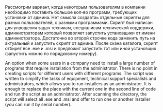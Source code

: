 Рассмотрим вариант, когда некоторым пользователям в компании необходимо поставить большое кол-во программ, требующих установки от админа.
Нет смысла создавтаь отдельные скрипты для разных пользователей, с разными программами.
Скрипт был написан для упрощения задач техникам, специалисам технической поддержки, администраторам который позволяет запустить установщики от имени администратора.
Достаточно во второй строчке кода заменить путь на актуальный и запустить скрипт от админа. 
После скана каталога, скрипт отбирет все .exe и .msi и предложит запустить тот или иной установщик (запустить можно по порядковому номеру).

An option when some users in a company need to install a large number of programs that require installation from the administrator.
There is no point in creating scripts for different users with different programs. 
The script was written to simplify the tasks of equipment, technical support specialists and administrators, which allows you to run installers as an administrator.
It is enough to replace the place with the current one in the second line of code and run the script as an administrator. 
After scanning the directory, the script will select all .exe and .msi and offer to run one or another installer (you can run it by serial number).
